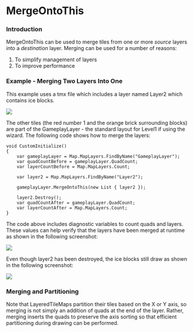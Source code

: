 # MergeOntoThis

### Introduction

MergeOntoThis can be used to merge tiles from one or more _source_ layers into a _destination_ layer. Merging can be used for a number of reasons:

1. To simplify management of layers
2. To improve performance

### Example - Merging Two Layers Into One

This example uses a tmx file which includes a layer named Layer2 which contains ice blocks.

![](../../.gitbook/assets/2023-05-img\_64779b03a728e.png)

The other tiles (the red number 1 and the orange brick surrounding blocks) are part of the GameplayLayer - the standard layout for Level1 if using the wizard. The following code shows how to merge the layers:

```
void CustomInitialize()
{
    var gameplayLayer = Map.MapLayers.FindByName("GameplayLayer");
    var quadCountBefore = gameplayLayer.QuadCount;
    var layerCountBefore = Map.MapLayers.Count;

    var layer2 = Map.MapLayers.FindByName("Layer2");

    gameplayLayer.MergeOntoThis(new List { layer2 });

    layer2.Destroy();
    var quadCountAfter = gameplayLayer.QuadCount;
    var layerCountAfter = Map.MapLayers.Count;
}
```

The code above includes diagnostic variables to count quads and layers. These values can help verify that the layers have been merged at runtime as shown in the following screenshot:

![](../../.gitbook/assets/2023-05-img\_64779ba23dd1a.png)

Even though layer2 has been destroyed, the ice blocks still draw as shown in the following screenshot:

![](../../.gitbook/assets/2023-05-img\_64779bbcd4399.png)

### Merging and Partitioning

Note that LayeredTileMaps partition their tiles based on the X or Y axis, so merging is not simply an addition of quads at the end of the layer. Rather, merging inserts the quads to preserve the axis sorting so that efficient partitioning during drawing can be performed.
